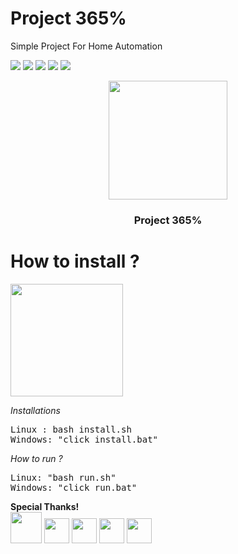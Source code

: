 # Project 365%
<p>Simple Project For Home Automation</p>

![](https://img.shields.io/badge/react-native-blue)
![](https://img.shields.io/badge/nodejs-14.6.1-lime) 
![](https://img.shields.io/badge/expo-4.5.2-white)
![](https://img.shields.io/badge/mongo-4.0.19-green)
![](https://img.shields.io/badge/expressjs-4.17.1-white)


<div align='center'>
<img src="https://i.ibb.co/28BfB88/icon.png"  width='190' />
<h3>Project 365%</h3>
</div>

# How to install ?
<img src="https://media.giphy.com/media/kQOxxwjjuTB7O/giphy.gif" width="180" />

<i>Installations</i>
<pre>
Linux : bash install.sh
Windows: "click install.bat"
</pre>

<i>How to run ?</i>
<pre>
Linux: "bash run.sh"
Windows: "click run.bat"
</pre>



<div>
<b>Special Thanks!</b><br>
<img src="https://upload.wikimedia.org/wikipedia/commons/e/ef/Stack_Overflow_icon.svg" width="50" /> 
  <img src="https://image.flaticon.com/icons/png/512/2702/2702602.png"  width="40" /> 
  <img src="https://upload.wikimedia.org/wikipedia/commons/d/db/Npm-logo.svg" bottom=15 width="40"  />
  <img src="https://image.flaticon.com/icons/png/512/4478/4478878.png" bottom=15 width="40"  />
  <img src="https://undraw.co/favicon.ico" bottom=15 width="40"  />
</div>
